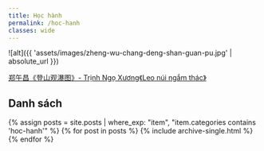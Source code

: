 ```yaml
---
title: Học hành
permalink: /hoc-hanh
classes: wide
---
```


![alt]({{ 'assets/images/zheng-wu-chang-deng-shan-guan-pu.jpg' | absolute_url }})
> <cite>
<a target="_blank" href="https://auction.artron.net/paimai-art37790702/">
郑午昌《登山观瀑图》- Trịnh Ngọ Xương《Leo núi ngắm thác》
</a>
</cite>

## Danh sách
{% assign posts = site.posts | where_exp: "item", "item.categories contains 'hoc-hanh'" %}
{% for post in posts %}
  {% include archive-single.html %}
{% endfor %}
